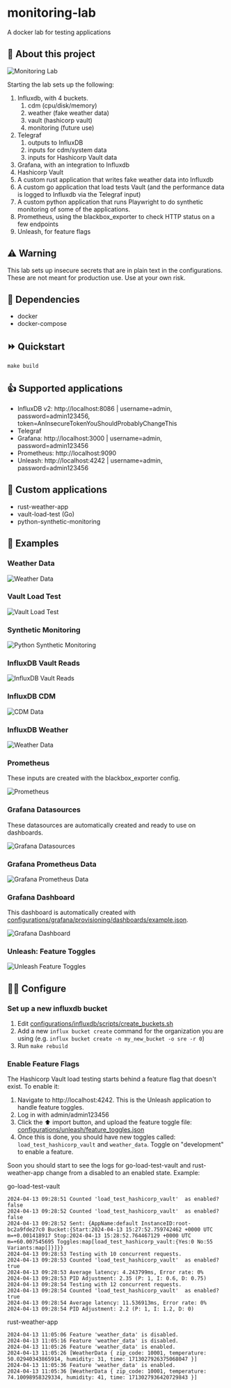 # monitoring-lab

A docker lab for testing applications

## 💬 About this project

![Monitoring Lab](images/monitoring-lab.png)

Starting the lab sets up the following:

1. Influxdb, with 4 buckets.
    1. cdm (cpu/disk/memory)
    2. weather (fake weather data)
    3. vault (hashicorp vault)
    4. monitoring (future use)
2. Telegraf
    1. outputs to InfluxDB
    2. inputs for cdm/system data
    3. inputs for Hashicorp Vault data
3. Grafana, with an integration to Influxdb
4. Hashicorp Vault
5. A custom rust application that writes fake weather data into Influxdb
6. A custom go application that load tests Vault (and the performance data is logged to Influxdb via the Telegraf input)
7. A custom python application that runs Playwright to do synthetic monitoring of some of the applications.
8. Prometheus, using the blackbox_exporter to check HTTP status on a few endpoints
9. Unleash, for feature flags

## ⚠️ Warning

This lab sets up insecure secrets that are in plain text in the configurations.  These are not meant for production use.  Use at your own risk.

## 🤝 Dependencies

- docker
- docker-compose

## ⏩ Quickstart

`make build`

## 👍 Supported applications

- InfluxDB v2: http://localhost:8086 | username=admin, password=admin123456, token=AnInsecureTokenYouShouldProbablyChangeThis
- Telegraf
- Grafana: http://localhost:3000 | username=admin, password=admin123456
- Prometheus: http://localhost:9090
- Unleash: http://localhost:4242 | username=admin, password=admin123456

## 🤙 Custom applications

- rust-weather-app
- vault-load-test (Go)
- python-synthetic-monitoring

## 🎦 Examples

### Weather Data
![Weather Data](images/weather.png)

### Vault Load Test
![Vault Load Test](images/vault-load-test.png)

### Synthetic Monitoring
![Python Synthetic Monitoring](images/python-synthetic-monitoring.png)

### InfluxDB Vault Reads
![InfluxDB Vault Reads](images/influxdb-vault-reads.png)

### InfluxDB CDM
![CDM Data](images/influxdb-cdm.png)

### InfluxDB Weather
![Weather Data](images/influxdb-weather.png)

### Prometheus

These inputs are created with the blackbox_exporter config.

![Prometheus](images/prometheus.png)

### Grafana Datasources

These datasources are automatically created and ready to use on dashboards.

![Grafana Datasources](images/grafana-datasources.png)

### Grafana Prometheus Data
![Grafana Prometheus Data](images/grafana-prometheus-data.png)

### Grafana Dashboard

This dashboard is automatically created with [configurations/grafana/provisioning/dashboards/example.json](configurations/grafana/provisioning/dashboards/example.json).

![Grafana Dashboard](images/grafana-dashboard.png)


### Unleash: Feature Toggles

![Unleash Feature Toggles](images/unleash-feature-toggles.png)


## 👨‍💻 Configure

### Set up a new influxdb bucket

1. Edit [configurations/influxdb/scripts/create_buckets.sh](configurations/influxdb/scripts/create_buckets.sh)
2. Add a new `influx bucket create` command for the organization you are using (e.g. `influx bucket create -n my_new_bucket -o sre -r 0`)
3. Run `make rebuild`


### Enable Feature Flags

The Hashicorp Vault load testing starts behind a feature flag that doesn't exist.  To enable it:

1. Navigate to http://localhost:4242.  This is the Unleash application to handle feature toggles.
2. Log in with admin/admin123456
3. Click the ⬆️ import button, and upload the feature toggle file: [configurations/unleash/feature_toggles.json](configurations/unleash/feature_toggles.json)
4. Once this is done, you should have new toggles called: `load_test_hashicorp_vault` and `weather_data`.  Toggle on "development" to enable a feature.

Soon you should start to see the logs for go-load-test-vault and rust-weather-app change from a disabled to an enabled state.  Example:

go-load-test-vault

```
2024-04-13 09:28:51 Counted 'load_test_hashicorp_vault'  as enabled? false
2024-04-13 09:28:52 Counted 'load_test_hashicorp_vault'  as enabled? false
2024-04-13 09:28:52 Sent: {AppName:default InstanceID:root-bc2a9fde27c0 Bucket:{Start:2024-04-13 15:27:52.759742462 +0000 UTC m=+0.001418917 Stop:2024-04-13 15:28:52.764467129 +0000 UTC m=+60.007545695 Toggles:map[load_test_hashicorp_vault:{Yes:0 No:55 Variants:map[]}]}}
2024-04-13 09:28:53 Testing with 10 concurrent requests.
2024-04-13 09:28:53 Counted 'load_test_hashicorp_vault'  as enabled? true
2024-04-13 09:28:53 Average latency: 4.243799ms, Error rate: 0%
2024-04-13 09:28:53 PID Adjustment: 2.35 (P: 1, I: 0.6, D: 0.75)
2024-04-13 09:28:54 Testing with 12 concurrent requests.
2024-04-13 09:28:54 Counted 'load_test_hashicorp_vault'  as enabled? true
2024-04-13 09:28:54 Average latency: 11.536913ms, Error rate: 0%
2024-04-13 09:28:54 PID Adjustment: 2.2 (P: 1, I: 1.2, D: 0)
```

rust-weather-app

```
2024-04-13 11:05:06 Feature 'weather_data' is disabled.
2024-04-13 11:05:16 Feature 'weather_data' is disabled.
2024-04-13 11:05:26 Feature 'weather_data' is enabled.
2024-04-13 11:05:26 [WeatherData { zip_code: 10001, temperature: 50.02940343865914, humidity: 31, time: 1713027926375068047 }]
2024-04-13 11:05:36 Feature 'weather_data' is enabled.
2024-04-13 11:05:36 [WeatherData { zip_code: 10001, temperature: 74.10098958329334, humidity: 41, time: 1713027936420729843 }]
```
